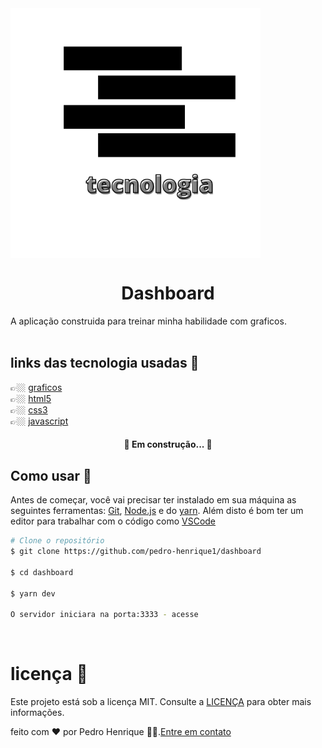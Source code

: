 <img src="github/tecnologia.png" align="center" width='400' />

<h1 align = "center">Dashboard</h1>

<p>A aplicação construida para treinar minha habilidade com graficos.
<br>
<br>

## links das tecnologia usadas 🔗

👉🏼 [graficos](https://developers.google.com/chart/)<br>
👉🏼 [html5](https://developer.mozilla.org/pt-BR/docs/Web/HTML)<br>
👉🏼 [css3](https://developer.mozilla.org/pt-br/docs/web/css)<br>
👉🏼 [javascript](https://developer.mozilla.org/pt-BR/docs/Web/JavaScript/About_JavaScript)
<br>

<h4 align="center"> 
	🚧 Em construção...  🚧
</h4>

## Como usar 🎉

Antes de começar, você vai precisar ter instalado em sua máquina as seguintes ferramentas:
[Git](https://git-scm.com), [Node.js](https://nodejs.org/en/) e do [yarn](https://yarnpkg.com/).
Além disto é bom ter um editor para trabalhar com o código como [VSCode](https://code.visualstudio.com/)

```bash
# Clone o repositório
$ git clone https://github.com/pedro-henrique1/dashboard

$ cd dashboard

$ yarn dev

O servidor iniciara na porta:3333 - acesse

```

<br>

# licença 📝

Este projeto está sob a licença MIT. Consulte a [LICENÇA](/LICENSE) para obter mais informações.

feito com ❤️ por Pedro Henrique 👏🏼.[Entre em contato](https://www.linkedin.com/in/pedro-henrique-silva-rodrigues-0544ab199/)
